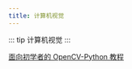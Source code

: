 ```yaml
---
title: 计算机视觉
---
```


::: tip
计算机视觉
:::

[面向初学者的 OpenCV-Python 教程](https://codec.wang/docs/opencv)
[](https://github.com/fengdu78/Data-Science-Notes)
